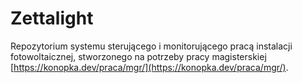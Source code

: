 # Zettalight

Repozytorium systemu sterującego i monitorującego pracą instalacji fotowoltaicznej, stworzonego na potrzeby pracy magisterskiej [https://konopka.dev/praca/mgr/](https://konopka.dev/praca/mgr/).
